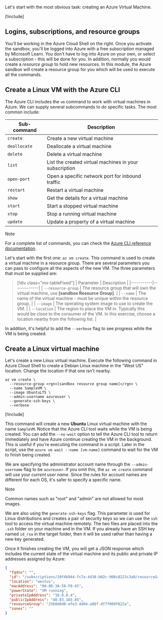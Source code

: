 Let's start with the most obvious task: creating an Azure Virtual Machine.

<!-- Activate the sandbox -->
[!include[](../../../includes/azure-sandbox-activate.md)]

## Logins, subscriptions, and resource groups

You'll be working in the Azure Cloud Shell on the right. Once you activate the sandbox, you'll be logged into Azure with a free subscription managed by Microsoft Learn. You don't have to log into Azure on your own, or select a subscription - this will be done for you. In addition, normally you would create a _resource group_ to hold new resources. In this module, the Azure sandbox will create a resource group for you which will be used to execute all the commands.

## Create a Linux VM with the Azure CLI

The Azure CLI includes the `vm` command to work with virtual machines in Azure. We can supply several subcommands to do specific tasks. The most common include:

| Sub-command | Description |
|-------------|-------------|
| `create`    | Create a new virtual machine |
| `deallocate` | Deallocate a virtual machine |
| `delete` | Delete a virtual machine |
| `list` | List the created virtual machines in your subscription |
| `open-port` | Open a specific network port for inbound traffic |
| `restart` | Restart a virtual machine |
| `show` | Get the details for a virtual machine |
| `start` | Start a stopped virtual machine |
| `stop` | Stop a running virtual machine |
| `update` | Update a property of a virtual machine |

> [!NOTE]
> For a complete list of commands, you can check the [Azure CLI reference documentation](https://docs.microsoft.com/cli/azure/reference-index?view=azure-cli-latest).

Let's start with the first one: `az vm create`. This command is used to create a virtual machine in a resource group. There are several parameters you can pass to configure all the aspects of the new VM. The three parameters that must be supplied are:

> [!div class="mx-tableFixed"]
> | Parameter | Description |
> |-----------|-------------|
> | `--resource-group` | The resource group that will own the virtual machine, use **<rgn>[sandbox Resource Group]</rgn>**. |
> | `--name` | The name of the virtual machine - must be unique within the resource group. |
> | `--image` | The operating system image to use to create the VM. |
> | `--location` | The region to place the VM in. Typically this would be close to the consumer of the VM. In this exercise, choose a location nearby from the following list. |

In addition, it's helpful to add the `--verbose` flag to see progress while the VM is being created. 

## Create a Linux virtual machine

Let's create a new Linux virtual machine. Execute the following command in Azure Cloud Shell to create a Debian Linux machine in the "West US" location. Change the location if that one isn't nearby.

```azurecli
az vm create \
  --resource-group <rgn>[sandbox resource group name]</rgn> \
  --name SampleVM \
  --image UbuntuLTS \
  --admin-username azureuser \
  --generate-ssh-keys \
  --verbose 
```

[!include[](../../../includes/azure-cloudshell-copy-paste-tip.md)]


This command will create a new **Ubuntu** Linux virtual machine with the name `SampleVM`. Notice that the Azure CLI tool waits while the VM is being created. You can add the `--no-wait` option to tell the Azure CLI tool to return immediately and have Azure continue creating the VM in the background. This is useful if you're executing the command in a script. Later in the script, use the `azure vm wait --name [vm-name]` command to wait for the VM to finish being created.

We are specifying the administrator account name through the `--admin-username` flag to be `azureuser`. If you omit this, the `az vm create` command will use your *current user name*. Since the rules for account names are different for each OS, it's safer to specify a specific name.

> [!NOTE]
> Common names such as "root" and "admin" are not allowed for most images.

We are also using the `generate-ssh-keys` flag. This parameter is used for Linux distributions and creates a pair of security keys so we can use the `ssh` tool to access the virtual machine remotely. The two files are placed into the `.ssh` folder on your machine and in the VM. If you already have an SSH key named `id_rsa` in the target folder, then it will be used rather than having a new key generated.

Once it finishes creating the VM, you will get a JSON response which includes the current state of the virtual machine and its public and private IP addresses assigned by Azure:

```json
{
  "fqdns": "",
  "id": "/subscriptions/20f4b944-fc7a-4d38-b02c-900c8223c3a0/resourceGroups/Learn-2568d0d0-efe3-4d04-a08f-df7f009f822a/providers/Microsoft.Compute/virtualMachines/SampleVM",
  "location": "westus",
  "macAddress": "00-0D-3A-58-F8-45",
  "powerState": "VM running",
  "privateIpAddress": "10.0.0.4",
  "publicIpAddress": "40.83.165.85",
  "resourceGroup": "2568d0d0-efe3-4d04-a08f-df7f009f822a",
  "zones": ""
}
```
